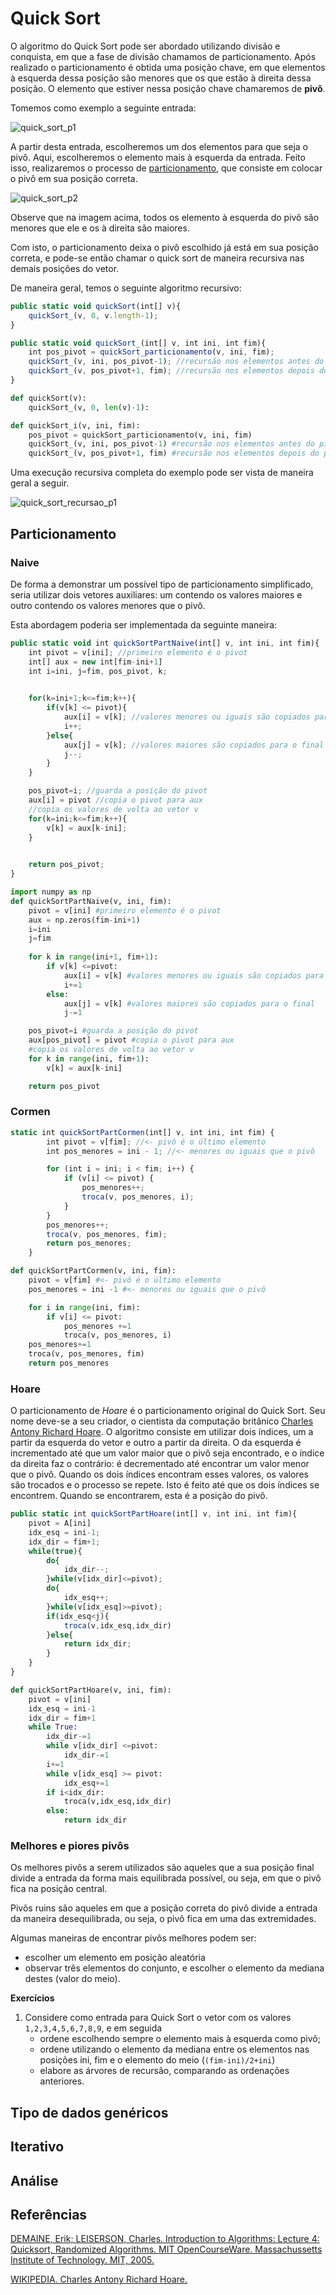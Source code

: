 # Quick Sort

O algoritmo do Quick Sort pode ser abordado utilizando divisão e conquista, em que a fase de divisão chamamos de particionamento. Após realizado o particionamento é obtida uma posição chave, em que elementos à esquerda dessa posição são menores que os que estão à direita dessa posição. O elemento que estiver nessa posição chave chamaremos de **pivô**.

Tomemos como exemplo a seguinte entrada:

![quick_sort_p1](img/quick_sort_p1.png)

A partir desta entrada, escolheremos um dos elementos para que seja o pivô. Aqui, escolheremos o elemento mais à esquerda da entrada. Feito isso, realizaremos o processo de [particionamento](#particionamento), que consiste em colocar o pivô em sua posição correta.

![quick_sort_p2](img/quick_sort_p2.png)

Observe que na imagem acima, todos os elemento à esquerda do pivô são menores que ele e os à direita são maiores.

Com isto, o particionamento deixa o pivô escolhido já está em sua posição correta, e pode-se então chamar o quick sort de maneira recursiva nas demais posições do vetor. 

De maneira geral, temos o seguinte algoritmo recursivo:

```javascript
public static void quickSort(int[] v){
    quickSort_(v, 0, v.length-1);
}

public static void quickSort_(int[] v, int ini, int fim){
    int pos_pivot = quickSort_particionamento(v, ini, fim);
    quickSort_(v, ini, pos_pivot-1); //recursão nos elementos antes do pivô
    quickSort_(v, pos_pivot+1, fim); //recursão nos elementos depois do pivô
}
```

```python
def quickSort(v):
    quickSort_(v, 0, len(v)-1):

def quickSort_i(v, ini, fim):
    pos_pivot = quickSort_particionamento(v, ini, fim)
    quickSort_(v, ini, pos_pivot-1) #recursão nos elementos antes do pivô
    quickSort_(v, pos_pivot+1, fim) #recursão nos elementos depois do pivô
```

Uma execução recursiva completa do exemplo pode ser vista de maneira geral a seguir.

![quick_sort_recursao_p1](img/quick_sort_recursao_p1.png)

## Particionamento




### Naive

De forma a demonstrar um possível tipo de particionamento simplificado, seria utilizar dois vetores auxiliares: um contendo os valores maiores e outro contendo os valores menores que o pivô. 

Esta abordagem poderia ser implementada da seguinte maneira:

```javascript
public static void int quickSortPartNaive(int[] v, int ini, int fim){
    int pivot = v[ini]; //primeiro elemento é o pivot
    int[] aux = new int[fim-ini+1]
    int i=ini, j=fim, pos_pivot, k;
    

    for(k=ini+1;k<=fim;k++){
        if(v[k] <= pivot){
            aux[i] = v[k]; //valores menores ou iguais são copiados para o início
            i++;
        }else{
            aux[j] = v[k]; //valores maiores são copiados para o final
            j--;
        }
    }

    pos_pivot=i; //guarda a posição do pivot
    aux[i] = pivot //copia o pivot para aux
    //copia os valores de volta ao vetor v
    for(k=ini;k<=fim;k++){
        v[k] = aux[k-ini];
    }
    

    return pos_pivot;
}
```

```python
import numpy as np
def quickSortPartNaive(v, ini, fim):
    pivot = v[ini] #primeiro elemento é o pivot
    aux = np.zeros(fim-ini+1)
    i=ini
    j=fim
    
    for k in range(ini+1, fim+1):
        if v[k] <=pivot:
            aux[i] = v[k] #valores menores ou iguais são copiados para o início
            i+=1
        else:
            aux[j] = v[k] #valores maiores são copiados para o final
            j-=1

    pos_pivot=i #guarda a posição do pivot
    aux[pos_pivot] = pivot #copia o pivot para aux
    #copia os valores de volta ao vetor v
    for k in range(ini, fim+1):
        v[k] = aux[k-ini]

    return pos_pivot
```

### Cormen

```javascript
static int quickSortPartCormen(int[] v, int ini, int fim) {
        int pivot = v[fim]; //<- pivô é o último elemento
        int pos_menores = ini - 1; //<- menores ou iguais que o pivô

        for (int i = ini; i < fim; i++) {
            if (v[i] <= pivot) {
                pos_menores++;
                troca(v, pos_menores, i);
            }
        }
        pos_menores++;
        troca(v, pos_menores, fim);
        return pos_menores;
    }
```

```python
def quickSortPartCormen(v, ini, fim):
    pivot = v[fim] #<- pivô é o último elemento
    pos_menores = ini -1 #<- menores ou iguais que o pivô

    for i in range(ini, fim):
        if v[i] <= pivot:
            pos_menores +=1
            troca(v, pos_menores, i)
    pos_menores+=1
    troca(v, pos_menores, fim)
    return pos_menores
```

### Hoare

O particionamento de *Hoare* é o particionamento original do Quick Sort. Seu nome deve-se a seu criador, o cientista da computação britânico [Charles Antony Richard Hoare](https://pt.wikipedia.org/wiki/Charles_Antony_Richard_Hoare). O algoritmo consiste em utilizar dois índices, um a partir da esquerda do vetor e outro a partir da direita. O da esquerda é incrementado até que um valor maior que o pivô seja encontrado, e o índice da direita faz o contrário: é decrementado até encontrar um valor menor que o pivô. Quando os dois índices encontram esses valores, os valores são trocados e o processo se repete. Isto é feito até que os dois índices se encontrem. Quando se encontrarem, esta é a posição do pivô.

```javascript
public static int quickSortPartHoare(int[] v, int ini, int fim){
    pivot = A[ini]
    idx_esq = ini-1;
    idx_dir = fim+1;
    while(true){
        do{
            idx_dir--;
        }while(v[idx_dir]<=pivot);
        do{
            idx_esq++;
        }while(v[idx_esq]>=pivot);
        if(idx_esq<j){
            troca(v,idx_esq,idx_dir)
        }else{
            return idx_dir;
        }
    }
}
```

```python
def quickSortPartHoare(v, ini, fim):
    pivot = v[ini]
    idx_esq = ini-1
    idx_dir = fim+1
    while True:
        idx_dir-=1
        while v[idx_dir] <=pivot:
            idx_dir-=1
        i+=1
        while v[idx_esq] >= pivot:
            idx_esq+=1
        if i<idx_dir:
            troca(v,idx_esq,idx_dir)
        else:
            return idx_dir
```


### Melhores e piores pivôs

Os melhores pivôs a serem utilizados são aqueles que a sua posição final divide a entrada da forma mais equilibrada possível, ou seja, em que o pivô fica na posição central.

Pivôs ruins são aqueles em que a posição correta do pivô divide a entrada da maneira desequilibrada, ou seja, o pivô fica em uma das extremidades.

Algumas maneiras de encontrar pivôs melhores podem ser:
- escolher um elemento em posição aleatória
- observar três elementos do conjunto, e escolher o elemento da mediana destes (valor do meio).

**Exercícios**  
1. Considere como entrada para Quick Sort o vetor com os valores `1,2,3,4,5,6,7,8,9`, e em seguida
    - ordene escolhendo sempre o elemento mais à esquerda como pivô;
    - ordene utilizando o elemento da mediana entre os elementos nas posições ini, fim e o elemento do meio (`(fim-ini)/2+ini`)
    - elabore as árvores de recursão, comparando as ordenações anteriores.

## Tipo de dados genéricos

## Iterativo

## Análise

## Referências

[DEMAINE, Erik; LEISERSON, Charles. Introduction to Algorithms: Lecture 4: Quicksort, Randomized Algorithms. MIT OpenCourseWare. Massachussetts Institute of Technology. MIT, 2005.](https://ocw.mit.edu/courses/6-046j-introduction-to-algorithms-sma-5503-fall-2005/resources/lecture-4-quicksort-randomized-algorithms/)

[WIKIPEDIA. Charles Antony Richard Hoare.](https://pt.wikipedia.org/wiki/Charles_Antony_Richard_Hoare)
